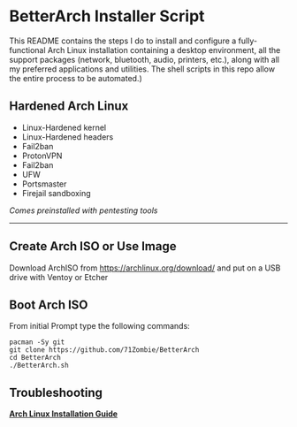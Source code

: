 # BetterArch Installer Script


This README contains the steps I do to install and configure a fully-functional Arch Linux installation containing a desktop environment, all the support packages (network, bluetooth, audio, printers, etc.), along with all my preferred applications and utilities. The shell scripts in this repo allow the entire process to be automated.)

## Hardened Arch Linux

- Linux-Hardened kernel
- Linux-Hardened headers
- Fail2ban
- ProtonVPN
- Fail2ban
- UFW
- Portsmaster
- Firejail sandboxing


_Comes preinstalled with pentesting tools_

---
## Create Arch ISO or Use Image

Download ArchISO from <https://archlinux.org/download/> and put on a USB drive with Ventoy or Etcher


## Boot Arch ISO

From initial Prompt type the following commands:

```
pacman -Sy git
git clone https://github.com/71Zombie/BetterArch
cd BetterArch
./BetterArch.sh
```

## Troubleshooting

__[Arch Linux Installation Guide](https://github.com/rickellis/Arch-Linux-Install-Guide)__

